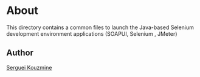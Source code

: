 About
=====
This directory contains a common files to launch the Java-based Selenium development environment applications (SOAPUI, Selenium , JMeter)

Author
------
[Serguei Kouzmine](kouzmine_serguei@yahoo.com)

